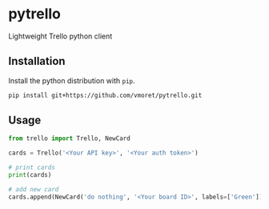 # pytrello
Lightweight Trello python client

## Installation

Install the python distribution with `pip`.

```bash
pip install git+https://github.com/vmoret/pytrello.git
```

## Usage

```python
from trello import Trello, NewCard

cards = Trello('<Your API key>', '<Your auth token>')

# print cards
print(cards)

# add new card
cards.append(NewCard('do nothing', '<Your board ID>', labels=['Green']))
```

